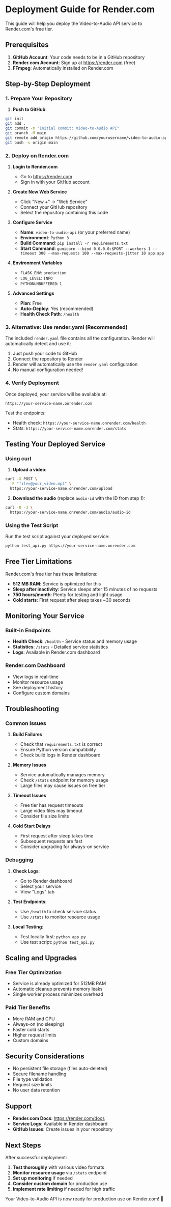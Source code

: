 # Deployment Guide for Render.com

This guide will help you deploy the Video-to-Audio API service to Render.com's free tier.

## Prerequisites

1. **GitHub Account**: Your code needs to be in a GitHub repository
2. **Render.com Account**: Sign up at https://render.com (free)
3. **FFmpeg**: Automatically installed on Render.com

## Step-by-Step Deployment

### 1. Prepare Your Repository

1. **Push to GitHub**:
```bash
git init
git add .
git commit -m "Initial commit: Video-to-Audio API"
git branch -M main
git remote add origin https://github.com/yourusername/video-to-audio-api.git
git push -u origin main
```

### 2. Deploy on Render.com

1. **Login to Render.com**
   - Go to https://render.com
   - Sign in with your GitHub account

2. **Create New Web Service**
   - Click "New +" → "Web Service"
   - Connect your GitHub repository
   - Select the repository containing this code

3. **Configure Service**
   - **Name**: `video-to-audio-api` (or your preferred name)
   - **Environment**: `Python 3`
   - **Build Command**: `pip install -r requirements.txt`
   - **Start Command**: `gunicorn --bind 0.0.0.0:$PORT --workers 1 --timeout 300 --max-requests 100 --max-requests-jitter 10 app:app`

4. **Environment Variables**
   - `FLASK_ENV`: `production`
   - `LOG_LEVEL`: `INFO`
   - `PYTHONUNBUFFERED`: `1`

5. **Advanced Settings**
   - **Plan**: Free
   - **Auto-Deploy**: Yes (recommended)
   - **Health Check Path**: `/health`

### 3. Alternative: Use render.yaml (Recommended)

The included `render.yaml` file contains all the configuration. Render will automatically detect and use it:

1. Just push your code to GitHub
2. Connect the repository to Render
3. Render will automatically use the `render.yaml` configuration
4. No manual configuration needed!

### 4. Verify Deployment

Once deployed, your service will be available at:
```
https://your-service-name.onrender.com
```

Test the endpoints:
- Health check: `https://your-service-name.onrender.com/health`
- Stats: `https://your-service-name.onrender.com/stats`

## Testing Your Deployed Service

### Using curl

1. **Upload a video**:
```bash
curl -X POST \
  -F "file=@your_video.mp4" \
  https://your-service-name.onrender.com/upload
```

2. **Download the audio** (replace `audio-id` with the ID from step 1):
```bash
curl -O -J \
  https://your-service-name.onrender.com/audio/audio-id
```

### Using the Test Script

Run the test script against your deployed service:
```bash
python test_api.py https://your-service-name.onrender.com
```

## Free Tier Limitations

Render.com's free tier has these limitations:
- **512 MB RAM**: Service is optimized for this
- **Sleep after inactivity**: Service sleeps after 15 minutes of no requests
- **750 hours/month**: Plenty for testing and light usage
- **Cold starts**: First request after sleep takes ~30 seconds

## Monitoring Your Service

### Built-in Endpoints

- **Health Check**: `/health` - Service status and memory usage
- **Statistics**: `/stats` - Detailed service statistics
- **Logs**: Available in Render.com dashboard

### Render.com Dashboard

- View logs in real-time
- Monitor resource usage
- See deployment history
- Configure custom domains

## Troubleshooting

### Common Issues

1. **Build Failures**
   - Check that `requirements.txt` is correct
   - Ensure Python version compatibility
   - Check build logs in Render dashboard

2. **Memory Issues**
   - Service automatically manages memory
   - Check `/stats` endpoint for memory usage
   - Large files may cause issues on free tier

3. **Timeout Issues**
   - Free tier has request timeouts
   - Large video files may timeout
   - Consider file size limits

4. **Cold Start Delays**
   - First request after sleep takes time
   - Subsequent requests are fast
   - Consider upgrading for always-on service

### Debugging

1. **Check Logs**:
   - Go to Render dashboard
   - Select your service
   - View "Logs" tab

2. **Test Endpoints**:
   - Use `/health` to check service status
   - Use `/stats` to monitor resource usage

3. **Local Testing**:
   - Test locally first: `python app.py`
   - Use test script: `python test_api.py`

## Scaling and Upgrades

### Free Tier Optimization
- Service is already optimized for 512MB RAM
- Automatic cleanup prevents memory leaks
- Single worker process minimizes overhead

### Paid Tier Benefits
- More RAM and CPU
- Always-on (no sleeping)
- Faster cold starts
- Higher request limits
- Custom domains

## Security Considerations

- No persistent file storage (files auto-deleted)
- Secure filename handling
- File type validation
- Request size limits
- No user data retention

## Support

- **Render.com Docs**: https://render.com/docs
- **Service Logs**: Available in Render dashboard
- **GitHub Issues**: Create issues in your repository

## Next Steps

After successful deployment:

1. **Test thoroughly** with various video formats
2. **Monitor resource usage** via `/stats` endpoint
3. **Set up monitoring** if needed
4. **Consider custom domain** for production use
5. **Implement rate limiting** if needed for high traffic

Your Video-to-Audio API is now ready for production use on Render.com! 🚀
